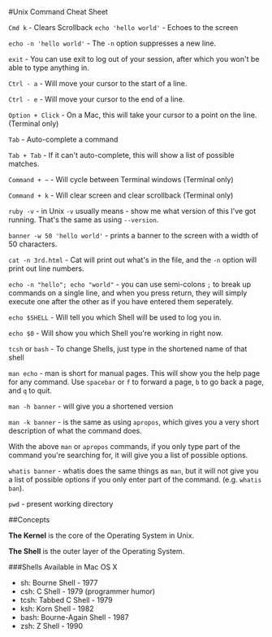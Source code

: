 #Unix Command Cheat Sheet

`Cmd k` - Clears Scrollback
`echo 'hello world'` - Echoes to the screen

`echo -n 'hello world'` - The `-n` option suppresses a new line.

`exit` - You can use exit to log out of your session, after which you won't be able to type anything in.

`Ctrl - a` - Will move your cursor to the start of a line.

`Ctrl - e` - Will move your cursor to the end of a line.

`Option + Click` - On a Mac, this will take your cursor to a point on the line. (Terminal only)

`Tab` -  Auto-complete a command

`Tab + Tab` - If it can't auto-complete, this will show a list of possible matches.

`Command + ~` - Will cycle between Terminal windows (Terminal only)

`Command + k` -  Will clear screen and clear scrollback (Terminal only)

`ruby -v` - in Unix `-v` usually means - show me what version of this I've got running. That's the same as using `--version`.

`banner -w 50 'hello world'` - prints a banner to the screen with a width of 50 characters.

`cat -n 3rd.html` - Cat will print out what's in the file, and the `-n` option will print out line numbers.

`echo -n "hello"; echo "world"` - you can use semi-colons `;` to break up commands on a single line, and when you press return, they will simply execute one after the other as if you have entered them seperately.

`echo $SHELL` - Will tell you which Shell will be used to log you in.

`echo $0` - Will show you which Shell you're working in right now. 

`tcsh` or `bash` - To change Shells, just type in the shortened name of that shell

`man echo` - man is short for manual pages. This will show you the help page for any command. Use `spacebar` or `f` to forward a page, `b` to go back a page, and `q` to quit.

`man -h banner` - will give you a shortened version

`man -k banner` - is the same as using `apropos`, which gives you a very short description of what the command does.

With the above `man` or `apropos` commands, if you only type part of the command you're searching for, it will give you a list of possible options.

`whatis banner` - whatis does the same things as `man`, but it will not give you a list of possible options if you only enter part of the command. (e.g. `whatis ban`).

`pwd` - present working directory



##Concepts

**The Kernel** is the core of the Operating System in Unix.

**The Shell** is the outer layer of the Operating System.

###Shells Available in Mac OS X

* sh: Bourne Shell - 1977
* csh: C Shell - 1979 (programmer humor)
* tcsh: Tabbed C Shell - 1979
* ksh: Korn Shell - 1982
* bash: Bourne-Again Shell - 1987
* zsh: Z Shell - 1990

